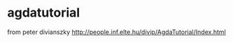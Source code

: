 agdatutorial
============

from peter divianszky
http://people.inf.elte.hu/divip/AgdaTutorial/Index.html

